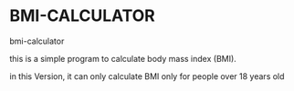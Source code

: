 # BMI-CALCULATOR
bmi-calculator

this is a simple program to calculate body mass index (BMI).

in this Version, it can only calculate BMI only for people over 18 years old
